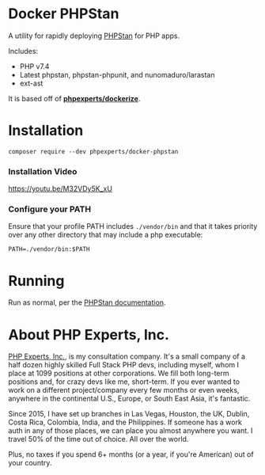 # Docker PHPStan

A utility for rapidly deploying [PHPStan](https://github.com/phpstan/phpstan) for PHP apps.

Includes: 
 * PHP v7.4
 * Latest phpstan, phpstan-phpunit, and nunomaduro/larastan
 * ext-ast

It is based off of [**phpexperts/dockerize**](https://github.com/phpexpertsinc/dockerize-php).

# Installation

    composer require --dev phpexperts/docker-phpstan

### Installation Video

https://youtu.be/M32VDy5K_xU

### Configure your PATH

Ensure that your profile PATH includes `./vendor/bin` and that it takes priority over any other directory that may include a php executable:

    PATH=./vendor/bin:$PATH

# Running

Run as normal, per the [PHPStan documentation](https://github.com/phpstan/phpstan).

# About PHP Experts, Inc.

[PHP Experts, Inc.](https://www.phpexperts.pro/), is my consultation company. It's a small company of a half dozen 
highly skilled Full Stack PHP devs, including myself, whom I place at 1099 positions at other corporations. We fill both 
long-term positions and, for crazy devs like me, short-term. If you ever wanted to work on a different project/company 
every few months or even weeks, anywhere in the continental U.S., Europe, or South East Asia, it's fantastic.  

Since 2015, I have set up branches in Las Vegas, Houston, the UK, Dublin, Costa Rica, Colombia, India, and the Philippines. 
If someone has a work auth in any of those places, we can place you almost anywhere you want. I travel 50% of the time 
out of choice. All over the world.

Plus, no taxes if you spend 6+ months (or a year, if you're American) out of your country. 
